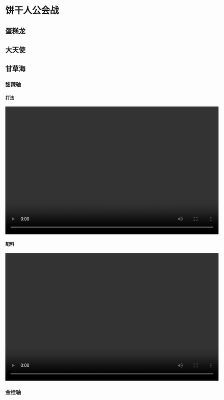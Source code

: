 # 饼干人公会战

## 蛋糕龙

### 


## 大天使

### 

## 甘草海

### 甜辣轴
#### 打法

<video width="670" height="400" controls>  
    <source src="/video/甘草海甜辣轴打法.mp4" type="video/mp4">  
    Your browser does not support the video tag.  
</video>  

#### 配料

<video width="670" height="400" controls>  
    <source src="/video/甘草海甜辣轴配料.mp4" type="video/mp4">  
    Your browser does not support the video tag.  
</video>  

### 金桂轴

